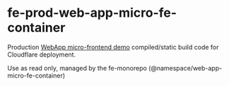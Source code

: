 # fe-prod-web-app-micro-fe-container

Production [WebApp micro-frontend demo](https://github.com/TuuZzee/fe-monorepo/tree/develop/packages/websites/app-micro-fe/container) compiled/static build code for Cloudflare deployment. 

Use as read only, managed by the fe-monorepo (@namespace/web-app-micro-fe-container)
